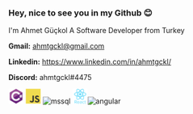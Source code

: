 ### Hey, nice to see you in my Github 😊
I'm Ahmet Güçkol A Software Developer from Turkey

**Gmail:**  ahmtgckl@gmail.com

**Linkedin:**  https://www.linkedin.com/in/ahmtgckl/

**Discord:**  ahmtgckl#4475

<img src="https://raw.githubusercontent.com/devicons/devicon/master/icons/csharp/csharp-original.svg" alt="csharp" width="30" height="30"/> <img src="https://raw.githubusercontent.com/devicons/devicon/master/icons/javascript/javascript-original.svg" alt="javascript" width="30" height="30"/>  <img src="https://www.svgrepo.com/show/303229/microsoft-sql-server-logo.svg" alt="mssql" width="30" height="30"/> <img src="https://raw.githubusercontent.com/devicons/devicon/master/icons/react/react-original-wordmark.svg" alt="react" width="30" height="30"/><img src="https://angular.io/assets/images/logos/angular/angular.svg" alt="angular" width="30" height="30"/> 
